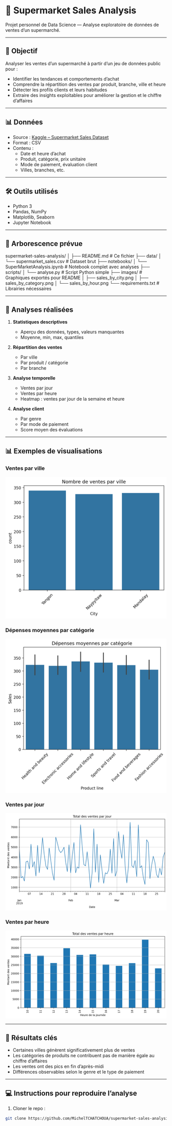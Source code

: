# 🛒 Supermarket Sales Analysis

Projet personnel de Data Science — Analyse exploratoire de données de ventes d’un supermarché.

---

## 🎯 Objectif

Analyser les ventes d’un supermarché à partir d’un jeu de données public pour :  
- Identifier les tendances et comportements d’achat  
- Comprendre la répartition des ventes par produit, branche, ville et heure  
- Détecter les profils clients et leurs habitudes  
- Extraire des insights exploitables pour améliorer la gestion et le chiffre d’affaires
  
---

## 📊 Données

- Source : [Kaggle – Supermarket Sales Dataset](https://www.kaggle.com/datasets/aungpyaeap/supermarket-sales)
- Format : CSV
- Contenu : 
  - Date et heure d’achat
  - Produit, catégorie, prix unitaire
  - Mode de paiement, évaluation client
  - Villes, branches, etc.

---

## 🛠️ Outils utilisés

- Python 3
- Pandas, NumPy
- Matplotlib, Seaborn
- Jupyter Notebook

---

## 📂 Arborescence prévue 

supermarket-sales-analysis/
│
├── README.md # Ce fichier
├── data/
│ └── supermarket_sales.csv # Dataset brut
├── notebooks/
│ └── SuperMarketAnalysis.ipynb # Notebook complet avec analyses
├── scripts/
│ └── analyse.py # Script Python simple
├── images/ # Graphiques exportés pour README
│ ├── sales_by_city.png
│ ├── sales_by_category.png
│ └── sales_by_hour.png
└── requirements.txt # Librairies nécessaires



---

## 🔎 Analyses réalisées
1. **Statistiques descriptives**  
   - Aperçu des données, types, valeurs manquantes  
   - Moyenne, min, max, quantiles  

2. **Répartition des ventes**  
   - Par ville  
   - Par produit / catégorie  
   - Par branche  

3. **Analyse temporelle**  
   - Ventes par jour  
   - Ventes par heure  
   - Heatmap : ventes par jour de la semaine et heure  

4. **Analyse client**  
   - Par genre  
   - Par mode de paiement  
   - Score moyen des évaluations  

---

## 📊 Exemples de visualisations

### Ventes par ville
![Ventes par ville](images/sales_by_city.png)

### Dépenses moyennes par catégorie
![Catégories](images/sales_by_category.png)

### Ventes par jour
![Ventes par jour](images/sales_by_day.png)

### Ventes par heure
![Ventes par heure](images/sales_by_hour.png)

---

## 🚀 Résultats clés
- Certaines villes génèrent significativement plus de ventes  
- Les catégories de produits ne contribuent pas de manière égale au chiffre d’affaires  
- Les ventes ont des pics en fin d’après-midi  
- Différences observables selon le genre et le type de paiement  

---

## 💻 Instructions pour reproduire l’analyse
1. Cloner le repo :  
```bash
git clone https://github.com/MichelTCHATCHOUA/supermarket-sales-analysis.git
